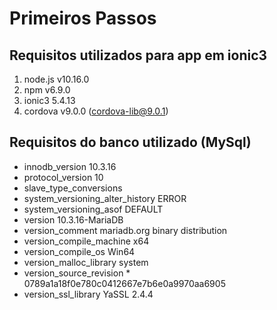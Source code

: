 # Primeiros Passos 
## Requisitos utilizados para app em ionic3
1. node.js v10.16.0
2. npm v6.9.0
3. ionic3 5.4.13
3. cordova v9.0.0 (cordova-lib@9.0.1)

## Requisitos do banco utilizado (MySql)
* innodb_version	10.3.16
* protocol_version	10
* slave_type_conversions	
* system_versioning_alter_history	ERROR
* system_versioning_asof	DEFAULT
* version	10.3.16-MariaDB
* version_comment	mariadb.org binary distribution
* version_compile_machine	x64
* version_compile_os	Win64
* version_malloc_library	system
* version_source_revision	* 0789a1a18f0e780c0412667e7b6e0a9970aa6905
* version_ssl_library	YaSSL 2.4.4